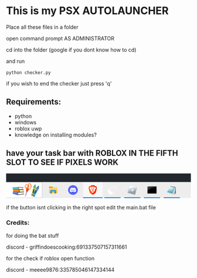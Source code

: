 # This is my PSX AUTOLAUNCHER
Place all these files in a folder

open command prompt AS ADMINISTRATOR

cd into the folder (google if you dont know how to cd)

and run
```
python checker.py
```

if you wish to end the checker just press 'q'

## Requirements:
- python
- windows
- roblox uwp
- knowledge on installing modules?

## have your task bar with ROBLOX IN THE FIFTH SLOT TO SEE IF PIXELS WORK
![image](https://github.com/idonthaveoneatm/Autolauncher/blob/normal/Placement.png)

if the button isnt clicking in the right spot edit the main.bat file

### Credits:

for doing the bat stuff

discord - griffindoescooking:691337507157311661

for the check if roblox open function

discord - meeee9876:335785046147334144
